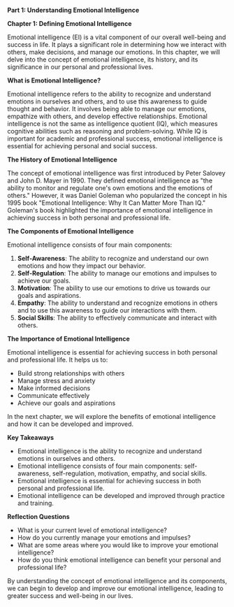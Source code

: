 <p><strong>Part 1: Understanding Emotional Intelligence</strong></p>

<p><strong>Chapter 1: Defining Emotional Intelligence</strong></p>

<p>Emotional intelligence (EI) is a vital component of our overall well-being and success in life. It plays a significant role in determining how we interact with others, make decisions, and manage our emotions. In this chapter, we will delve into the concept of emotional intelligence, its history, and its significance in our personal and professional lives.</p>

<p><strong>What is Emotional Intelligence?</strong></p>

<p>Emotional intelligence refers to the ability to recognize and understand emotions in ourselves and others, and to use this awareness to guide thought and behavior. It involves being able to manage our emotions, empathize with others, and develop effective relationships. Emotional intelligence is not the same as intelligence quotient (IQ), which measures cognitive abilities such as reasoning and problem-solving. While IQ is important for academic and professional success, emotional intelligence is essential for achieving personal and social success.</p>

<p><strong>The History of Emotional Intelligence</strong></p>

<p>The concept of emotional intelligence was first introduced by Peter Salovey and John D. Mayer in 1990. They defined emotional intelligence as "the ability to monitor and regulate one's own emotions and the emotions of others." However, it was Daniel Goleman who popularized the concept in his 1995 book "Emotional Intelligence: Why It Can Matter More Than IQ." Goleman's book highlighted the importance of emotional intelligence in achieving success in both personal and professional life.</p>

<p><strong>The Components of Emotional Intelligence</strong></p>

<p>Emotional intelligence consists of four main components:</p>

<ol>
<li><strong>Self-Awareness</strong>: The ability to recognize and understand our own emotions and how they impact our behavior.</li>
<li><strong>Self-Regulation</strong>: The ability to manage our emotions and impulses to achieve our goals.</li>
<li><strong>Motivation</strong>: The ability to use our emotions to drive us towards our goals and aspirations.</li>
<li><strong>Empathy</strong>: The ability to understand and recognize emotions in others and to use this awareness to guide our interactions with them.</li>
<li><strong>Social Skills</strong>: The ability to effectively communicate and interact with others.</li>
</ol>

<p><strong>The Importance of Emotional Intelligence</strong></p>

<p>Emotional intelligence is essential for achieving success in both personal and professional life. It helps us to:</p>

<ul>
<li>Build strong relationships with others</li>
<li>Manage stress and anxiety</li>
<li>Make informed decisions</li>
<li>Communicate effectively</li>
<li>Achieve our goals and aspirations</li>
</ul>

<p>In the next chapter, we will explore the benefits of emotional intelligence and how it can be developed and improved.</p>

<p><strong>Key Takeaways</strong></p>

<ul>
<li>Emotional intelligence is the ability to recognize and understand emotions in ourselves and others.</li>
<li>Emotional intelligence consists of four main components: self-awareness, self-regulation, motivation, empathy, and social skills.</li>
<li>Emotional intelligence is essential for achieving success in both personal and professional life.</li>
<li>Emotional intelligence can be developed and improved through practice and training.</li>
</ul>

<p><strong>Reflection Questions</strong></p>

<ul>
<li>What is your current level of emotional intelligence?</li>
<li>How do you currently manage your emotions and impulses?</li>
<li>What are some areas where you would like to improve your emotional intelligence?</li>
<li>How do you think emotional intelligence can benefit your personal and professional life?</li>
</ul>

<p>By understanding the concept of emotional intelligence and its components, we can begin to develop and improve our emotional intelligence, leading to greater success and well-being in our lives.</p>
